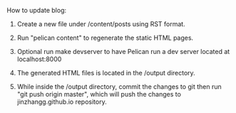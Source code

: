 How to update blog:

1. Create a new file under /content/posts using RST format.

2. Run "pelican content" to regenerate the static HTML pages.

3. Optional run make devserver to have Pelican run a dev server located at localhost:8000

4. The generated HTML files is located in the /output directory.

5. While inside the /output directory, commit the changes to git then run "git push origin master", which will push the changes to jinzhangg.github.io repository.
